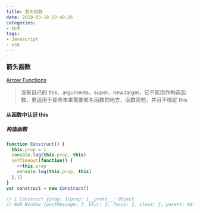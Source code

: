 ```yaml
---
title: 箭头函数
date: 2019-03-18 13:40:26
categories:
- 技术
tags:
- Javascript
- es6
---
```

### 箭头函数
[Arrow Functions](https://developer.mozilla.org/zh-CN/docs/Web/Javascript/Reference/Functions/Arrow_functions)
> 没有自己的 this、arguments、super、new.target，它不能用作构造函数，更适用于那些本来需要匿名函数的地方，函数简短，并且不绑定 this

#### 从函数中认识 this
##### 构造函数
```Javascript
function Construct() {
  this.prop = 1
  console.log(this.prop, this)
  setTimeout(function() {
    ++this.prop
    console.log(this.prop, this)
  },1)
}
var construct = new Construct()

// 1 Construct {prop: 1}prop: 1__proto__: Object
// NaN Window {postMessage: ƒ, blur: ƒ, focus: ƒ, close: ƒ, parent: Window, …}
```
